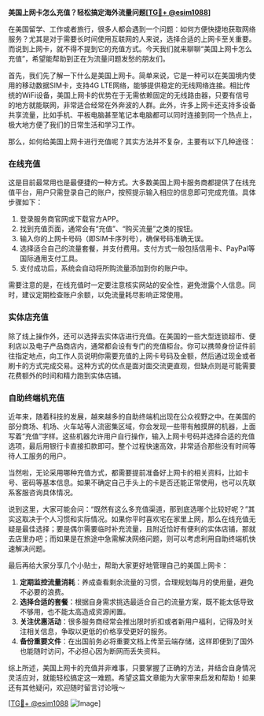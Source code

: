 **美国上网卡怎么充值？轻松搞定海外流量问题[[TG💪+ @esim1088](https://t.me/s/esim1088)]**

在美国留学、工作或者旅行，很多人都会遇到一个问题：如何方便快捷地获取网络服务？尤其是对于需要长时间使用互联网的人来说，选择合适的上网卡至关重要。而说到上网卡，就不得不提到它的充值方式。今天我们就来聊聊“美国上网卡怎么充值”，希望能帮助到正在为流量问题发愁的朋友们。

首先，我们先了解一下什么是美国上网卡。简单来说，它是一种可以在美国境内使用的移动数据SIM卡，支持4G LTE网络，能够提供稳定的无线网络连接。相比传统的WiFi设备，美国上网卡的优势在于无需依赖固定的无线路由器，只要有信号的地方就能联网，非常适合经常在外奔波的人群。此外，许多上网卡还支持多设备共享流量，比如手机、平板电脑甚至笔记本电脑都可以同时连接到同一个热点上，极大地方便了我们的日常生活和学习工作。

那么，如何给美国上网卡进行充值呢？其实方法并不复杂，主要有以下几种途径：

### 在线充值

这是目前最常用也是最便捷的一种方式。大多数美国上网卡服务商都提供了在线充值平台，用户只需登录自己的账户，按照提示输入相应的信息即可完成充值。具体步骤如下：

1. 登录服务商官网或下载官方APP。
2. 找到充值页面，通常会有“充值”、“购买流量”之类的按钮。
3. 输入你的上网卡号码（即SIM卡序列号），确保号码准确无误。
4. 选择适合自己的流量套餐，并支付费用。支付方式一般包括信用卡、PayPal等国际通用支付工具。
5. 支付成功后，系统会自动将所购流量添加到你的账户中。

需要注意的是，在线充值时一定要注意核实网站的安全性，避免泄露个人信息。同时，建议定期检查账户余额，以免流量耗尽影响正常使用。

### 实体店充值

除了线上操作外，还可以选择去实体店进行充值。在美国的一些大型连锁超市、便利店以及电子产品商店内，通常都会设有专门的充值柜台。你可以携带身份证件前往指定地点，向工作人员说明你需要充值的上网卡号码及金额，然后通过现金或者刷卡的方式完成交易。这种方式的优点是面对面交流更直观，但缺点则是可能需要花费额外的时间和精力跑到实体店铺。

### 自助终端机充值

近年来，随着科技的发展，越来越多的自助终端机出现在公众视野之中。在美国的部分商场、机场、火车站等人流密集区域，你会发现一些带有触摸屏的机器，上面写着“充值”字样。这些机器允许用户自行操作，输入上网卡号码并选择合适的充值选项，最后用银行卡直接扣款即可。整个过程快速高效，非常适合那些没有时间等待人工服务的用户。

当然啦，无论采用哪种充值方式，都需要提前准备好上网卡的相关资料，比如卡号、密码等基本信息。如果不确定自己手头上的卡是否还能正常使用，也可以先联系客服咨询具体情况。

说到这里，大家可能会问：“既然有这么多充值渠道，那到底选哪个比较好呢？”其实这取决于个人习惯和实际情况。如果你平时喜欢宅在家里上网，那么在线充值无疑是最佳选择；要是偶尔需要临时补充流量，且附近恰好有便利的实体店铺，那就去店里办吧；而如果是在旅途中急需解决网络问题，则可以考虑利用自助终端机快速解决问题。

最后再给大家分享几个小贴士，帮助大家更好地管理自己的美国上网卡：

1. **定期监控流量消耗**：养成查看剩余流量的习惯，合理规划每月的使用量，避免不必要的浪费。
2. **选择合适的套餐**：根据自身需求挑选最适合自己的流量方案，既不能太低导致不够用，也不能太高造成资源闲置。
3. **关注优惠活动**：很多服务商经常会推出限时折扣或者新用户福利，记得及时关注相关信息，争取以更低的价格享受更好的服务。
4. **备份重要文件**：在出国前务必将重要文档上传至云端存储，这样即便到了国外也能随时访问，不必担心因为断网而丢失资料。

综上所述，美国上网卡的充值并非难事，只要掌握了正确的方法，并结合自身情况灵活应对，就能轻松搞定这一难题。希望这篇文章能为大家带来启发和帮助！如果还有其他疑问，欢迎随时留言讨论哦～ 

[[TG💪+ @esim1088](https://t.me/s/esim1088) ![Image](https://i.postimg.cc/4NQfJmqS/Snipaste-2025-05-13-00-14-12.png)]